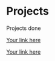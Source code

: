 # Projects
Projects done

[Your link here](https://editor.p5js.org/Yogita_Menon/collections/-kW0RG3oo)

[Your link here](https://editor.p5js.org/Yogita_Menon/collections/mAuT4n7zw)
